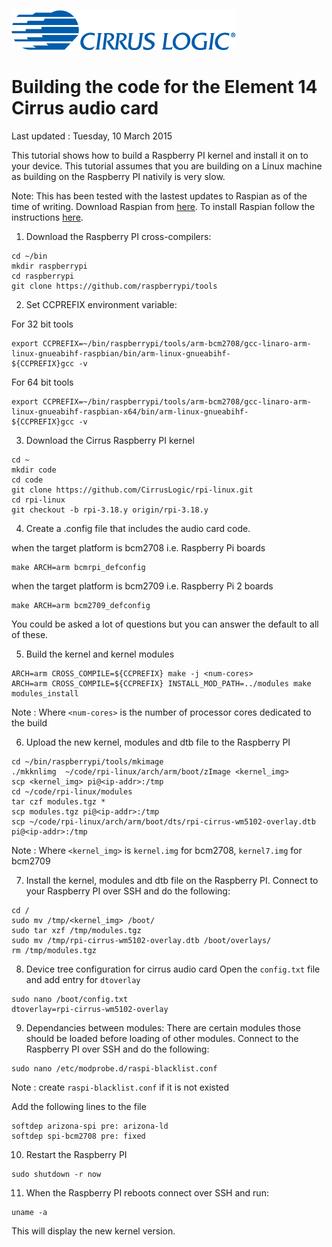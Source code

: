 ![Cirrus Logic Logo](https://github.com/CirrusLogic/wiki-content/blob/master/logos/Cirrus%20Logic%20286.png)

# Building the code for the Element 14 Cirrus audio card

Last updated : Tuesday, 10 March 2015

This tutorial shows how to build a Raspberry PI kernel and install it on to your device. This tutorial assumes that you are building on a Linux machine as building on the Raspberry PI nativily is very slow.

Note: This has been tested with the lastest updates to Raspian as of the time of writing.
Download Raspian from [here](http://www.raspberrypi.org/downloads/).
To install Raspian follow the instructions [here](http://www.raspberrypi.org/documentation/installation/installing-images/README.md).

1) Download the Raspberry PI cross-compilers:

```
cd ~/bin
mkdir raspberrypi
cd raspberrypi
git clone https://github.com/raspberrypi/tools
```

2) Set CCPREFIX environment variable:

For 32 bit tools
```
export CCPREFIX=~/bin/raspberrypi/tools/arm-bcm2708/gcc-linaro-arm-linux-gnueabihf-raspbian/bin/arm-linux-gnueabihf-
${CCPREFIX}gcc -v
```
For 64 bit tools
```
export CCPREFIX=~/bin/raspberrypi/tools/arm-bcm2708/gcc-linaro-arm-linux-gnueabihf-raspbian-x64/bin/arm-linux-gnueabihf-
${CCPREFIX}gcc -v
```

3) Download the Cirrus Raspberry PI kernel
```
cd ~
mkdir code
cd code
git clone https://github.com/CirrusLogic/rpi-linux.git
cd rpi-linux
git checkout -b rpi-3.18.y origin/rpi-3.18.y
```


4) Create a .config file that includes the audio card code.

when the target platform is bcm2708 i.e. Raspberry Pi boards
```
make ARCH=arm bcmrpi_defconfig
```
when the target platform is bcm2709 i.e. Raspberry Pi 2 boards
```
make ARCH=arm bcm2709_defconfig
```
You could be asked a lot of questions but you can answer the default to all of these.

5) Build the kernel and kernel modules
```
ARCH=arm CROSS_COMPILE=${CCPREFIX} make -j <num-cores>
ARCH=arm CROSS_COMPILE=${CCPREFIX} INSTALL_MOD_PATH=../modules make modules_install
```
Note : Where ```<num-cores>``` is the number of processor cores dedicated to the build

6) Upload the new kernel, modules and dtb file to the Raspberry PI
```
cd ~/bin/raspberrypi/tools/mkimage
./mkknlimg  ~/code/rpi-linux/arch/arm/boot/zImage <kernel_img>
scp <kernel_img> pi@<ip-addr>:/tmp
cd ~/code/rpi-linux/modules
tar czf modules.tgz *
scp modules.tgz pi@<ip-addr>:/tmp
scp ~/code/rpi-linux/arch/arm/boot/dts/rpi-cirrus-wm5102-overlay.dtb pi@<ip-addr>:/tmp
```
Note : Where ```<kernel_img>``` is ```kernel.img``` for bcm2708, ```kernel7.img``` for bcm2709

7) Install the kernel, modules and dtb file on the Raspberry PI. Connect to your
Raspberry PI over SSH and do the following:
```
cd /
sudo mv /tmp/<kernel_img> /boot/
sudo tar xzf /tmp/modules.tgz
sudo mv /tmp/rpi-cirrus-wm5102-overlay.dtb /boot/overlays/
rm /tmp/modules.tgz
```

8) Device tree configuration for cirrus audio card
Open the ```config.txt``` file and add entry for ```dtoverlay```

```
sudo nano /boot/config.txt
dtoverlay=rpi-cirrus-wm5102-overlay
```

9) Dependancies between modules: There are certain modules those should be loaded before loading of other modules.
Connect to the Raspberry PI over SSH and do the following:
```
sudo nano /etc/modprobe.d/raspi-blacklist.conf
```
Note : create ```raspi-blacklist.conf``` if it is not existed

Add the following lines to the file
```
softdep arizona-spi pre: arizona-ld
softdep spi-bcm2708 pre: fixed
```

10) Restart the Raspberry PI
```
sudo shutdown -r now
```

11) When the Raspberry PI reboots connect over SSH and run:
```
uname -a
```
This will display the new kernel version.
